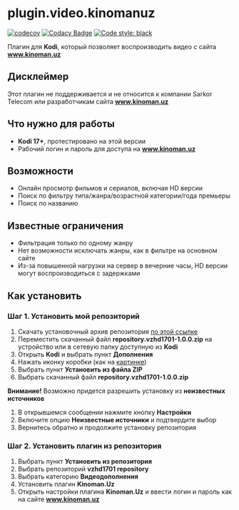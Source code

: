 # plugin.video.kinomanuz

[![codecov](https://codecov.io/gh/vzhd1701/plugin.video.kinomanuz/branch/master/graph/badge.svg)](https://codecov.io/gh/vzhd1701/plugin.video.kinomanuz)
[![Codacy Badge](https://api.codacy.com/project/badge/Grade/5e86e000e725470cb9fdcc0f215fd087)](https://www.codacy.com/manual/vzhd1701/plugin.video.kinomanuz?utm_source=github.com&amp;utm_medium=referral&amp;utm_content=vzhd1701/plugin.video.kinomanuz&amp;utm_campaign=Badge_Grade)
[![Code style: black](https://img.shields.io/badge/code%20style-black-000000.svg)](https://github.com/psf/black)

Плагин для **Kodi**, который позволяет воспроизводить видео с сайта **www.kinoman.uz**

## Дисклеймер

Этот плагин не поддерживается и не относится к компании Sarkor Telecom или разработчикам сайта **www.kinoman.uz**

## Что нужно для работы
*   **Kodi 17+**, протестировано на этой версии
*   Рабочий логин и пароль для доступа на **www.kinoman.uz**

## Возможности
*   Онлайн просмотр фильмов и сериалов, включая HD версии
*   Поиск по фильтру типа/жанра/возрастной категории/года премьеры
*   Поиск по названию

## Известные ограничения
*   Фильтрация только по одному жанру
*   Нет возможности исключать жанры, как в фильтре на основном сайте
*   Из-за повышенной нагрузки на сервер в вечерние часы, HD версии могут воспроизводиться с задержками

## Как установить
### Шаг 1. Установить мой репозиторий
1.  Скачать установочный архив репозитория [по этой ссылке](http://bit.ly/vzkodi)
2.  Переместить скачанный файл **repository.vzhd1701-1.0.0.zip** на устройство или в сетевую папку доступную из **Kodi**
3.  Открыть **Kodi** и выбрать пункт **Дополнения**
4.  Нажать иконку коробки (как на [картинке](https://imgur.com/a/h2gk2GX))
5.  Выбрать пункт **Установить из файла ZIP**
6.  Выбрать скачанный файл **repository.vzhd1701-1.0.0.zip**

**Внимание!** Возможно придется разрешить установку из **неизвестных источников**
1.  В открывшемся сообщении нажмите кнопку **Настройки**
2.  Включите опцию **Неизвестные источники** и подтвердите выбор
3.  Вернитесь обратно и продолжите установку репозитория

### Шаг 2. Установить плагин из репозитория
1.  Выбрать пункт **Установить из репозитория**
2.  Выбрать репозиторий **vzhd1701 repository**
3.  Выбрать категорию **Видеодополнения**
4.  Установить плагин **Kinoman.Uz**
5.  Открыть настройки плагина **Kinoman.Uz** и ввести логин и пароль как на сайте **www.kinoman.uz**
